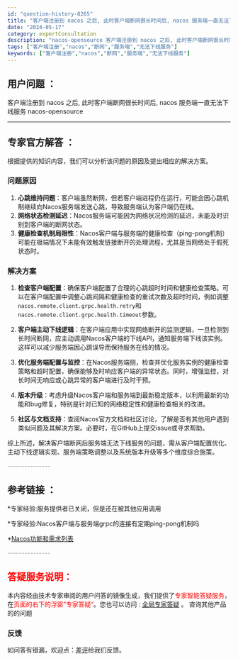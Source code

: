```yaml
---
id: "question-history-8265"
title: "客户端注册到 nacos 之后, 此时客户端断网很长时间后, nacos 服务端一直无法下线服务 nacos-opensource"
date: "2024-05-17"
category: expertConsultation
description: "nacos-opensource 客户端注册到 nacos 之后, 此时客户端断网很长时间后, nacos 服务端一直无法下线服务"
tags: ["客户端注册","nacos","断网","服务端","无法下线服务"]
keywords: ["客户端注册","nacos","断网","服务端","无法下线服务"]
---
```


## 用户问题 ： 
 客户端注册到 nacos 之后, 此时客户端断网很长时间后, nacos 服务端一直无法下线服务 nacos-opensource 

---------------
## 专家官方解答 ：

根据提供的知识内容，我们可以分析该问题的原因及提出相应的解决方案。

### 问题原因
1. **心跳维持问题**：客户端虽然断网，但若客户端进程仍在运行，可能会因心跳机制继续向Nacos服务端发送心跳，导致服务端认为客户端仍在线。
2. **网络状态检测延迟**：Nacos服务端可能因为网络状况检测的延迟，未能及时识别到客户端的断网状态。
3. **健康检查机制局限性**：Nacos客户端与服务端的健康检查（ping-pong机制）可能在极端情况下未能有效触发链接断开的处理流程，尤其是当网络处于假死状态时。

### 解决方案
1. **检查客户端配置**：确保客户端配置了合理的心跳超时时间和健康检查策略。可以在客户端配置中调整心跳间隔和健康检查的重试次数及超时时间，例如调整`nacos.remote.client.grpc.health.retry`和`nacos.remote.client.grpc.health.timeout`参数。
   
2. **客户端主动下线逻辑**：在客户端应用中实现网络断开的监测逻辑，一旦检测到长时间断网，应主动调用Nacos客户端的下线API，通知服务端下线该实例。这样可以减少服务端因心跳误导而保持服务在线的情况。

3. **优化服务端配置与监控**：在Nacos服务端侧，检查并优化服务实例的健康检查策略和超时配置，确保能够及时响应客户端的异常状态。同时，增强监控，对长时间无响应或心跳异常的客户端进行及时干预。

4. **版本升级**：考虑升级Nacos客户端和服务端到最新稳定版本，以利用最新的功能和bug修复，特别是针对已知的网络稳定性和健康检查相关的改进。

5. **社区与文档支持**：查阅Nacos官方文档和社区讨论，了解是否有其他用户遇到类似问题及其解决方案。必要时，在GitHub上提交issue或寻求帮助。

综上所述，解决客户端断网后服务端无法下线服务的问题，需从客户端配置优化、主动下线逻辑实现、服务端策略调整以及系统版本升级等多个维度综合施策。


<font color="#949494">---------------</font> 


## 参考链接 ：

*专家经验:服务提供者已关闭，但是还在被其他应用调用 
 
 *专家经验:Nacos客户端与服务端grpc的连接有定期ping-pong机制吗 
 
 *[Nacos功能和需求列表](https://nacos.io/docs/latest/archive/feature-list)


 <font color="#949494">---------------</font> 
 


## <font color="#FF0000">答疑服务说明：</font> 

本内容经由技术专家审阅的用户问答的镜像生成，我们提供了<font color="#FF0000">专家智能答疑服务</font>，在<font color="#FF0000">页面的右下的浮窗”专家答疑“</font>。您也可以访问 : [全局专家答疑](https://opensource.alibaba.com/chatBot) 。 咨询其他产品的的问题

### 反馈
如问答有错漏，欢迎点：[差评](https://ai.nacos.io/user/feedbackByEnhancerGradePOJOID?enhancerGradePOJOId=13613)给我们反馈。
